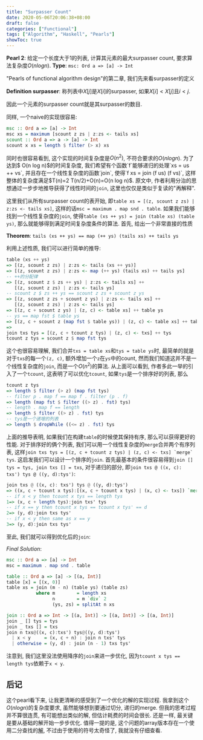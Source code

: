 ```yaml
---
title: "Surpasser Count"
date: 2020-05-06T20:06:38+08:00
draft: false
categories: ["Functional"]
tags: ["Algorithm", "Haskell", "Pearls"]
showToc: true
---
```


**Pearl 2**: 给定一个长度大于1的列表, 计算其元素的最大surpasser count, 要求算法复杂度$O(n log n)$.
**Type**: `msc: Ord a => [a] -> Int`

"Pearls of functional algorithm design"的第二章, 我们先来看surpasser的定义

**Definition surpasser**: 称列表中$X[j]$是$X[i]$的surpasser, 如果$X[i] < X[j]$且$i < j$.

因此一个元素的surpasser count就是其surpasser的数目.

同样, 一个naive的实现很容易:

```haskell
msc :: Ord a => [a] -> Int
msc xs = maximum [scount z zs | z:zs <- tails xs]
scount :: Ord a => a -> [a] -> Int
scount x xs = length $ filter (> x) xs
```

同时也很容易看到, 这个实现的时间复杂度是$O(n^2)$, 不符合要求的$O(n log n)$. 为了达到$ O(n log n)$的时间复杂度, 我们希望有个函数`f`能够递归的处理`xs = us ++ vs`, 并且存在一个线性复杂度的函数`join`, 使得`f xs = join (f us) (f vs)`, 这样整体的复杂度满足$T(n)=2 T(n/2)+O(n)=O(n log n)$. 原文中, 作者利用分治的思想通过一步步地推导获得了线性时间的`join`, 这里也仅仅是类似于复读的"再解释".

这里我们从所有surpasser count的表开始, 即`table xs = [(z, scount z zs) | z:zs <- tails xs]`, 这样的话`msc = maximum . map snd . table`. 如果我们能够找到一个线性复杂度的`join`, 使得`table (xs ++ ys) = join (table xs) (table ys)`, 那么就能够得到满足时间复杂度条件的算法. 首先, 给出一个非常直接的性质

**Theorem**: `tails (xs ++ ys) == map (++ ys) (tails xs) ++ tails ys`

利用上述性质, 我们可以进行简单的推导:

```haskell
table (xs ++ ys)
=> [(z, scount z zs) | z:zs <- tails (xs ++ ys)]
=> [(z, scount z zs) | z:zs <- map (++ ys) (tails xs) ++ tails ys]
-- ++的分配律
=> [(z, scount z $ zs ++ ys) | z:zs <- tails xs] ++ 
   [(z, scount z zs) | z:zs <- tails ys]
-- scount z $ zs ++ ys == scount z zs + scount z ys
=> [(z, scount z zs + scount z ys) | z:zs <- tails xs] ++ 
   [(z, scount z zs) | z:zs <- tails ys]
=> [(z, c + scount z ys) | (z, c) <- table xs] ++ table ys
-- ys == map fst $ table ys
=> [(z, c + scount z (map fst $ table ys)) | (z, c) <- table xs] ++ table ys
=>
join txs tys = [(z, c + tcount z tys) | (z, c) <- txs] ++ tys
tcount z tys = scount z $ map fst tys
```

这个也很容易理解, 我们合并`txs = table xs`和`tys = table ys`时, 最简单的就是对于`txs`的每一个`(z, c)`, 额外增加一个`z`在`ys`中的count, 然而我们知道这并不是一个线性复杂度的`join`, 而是一个$O(n^2)$的算法. 从上面可以看到, 作者多此一举的引入了一个`tcount`, 这表明了可以优化`tcount`, 如果`tys`是一个排序好的列表, 那么

```haskell
tcount z tys
=> length $ filter (> z) (map fst tys)
-- filter p . map f == map f . filter (p . f)
=> length (map fst $ filter ((> z) . fst) tys)
-- length . map f == length
=> length $ filter ((> z) . fst) tys
-- tys是一个递增的列表
=> length $ dropWhile ((<= z) . fst) tys
```

上面的推导表明, 如果我们在构建`table`的时候使其保持有序, 那么可以获得更好的性能. 对于排序好的俩个列表, 我们可以用一个线性复杂度的`merge`合并两个有序列表, 这样```join txs tys = [(z, c + tcount z tys) | (z, c) <- txs] `merge` tys```. 这启发我们可以设计一个排序的`join`. 首先最基本的条件很容易得到`join [] tys = tys, join txs [] = txs`, 对于递归的部分, 即`join txs @ ((x, c): txs') tys @ ((y, d):tys')`:

```haskell
join txs @ ((x, c): txs') tys @ ((y, d):tys')
=> ((x, c + tcount x tys):[(x, c + tcount x tys) | (x, c) <- txs]) `merge` tys
-- if x < y then tcount x tys == length tys
1=> (x, c + length tys):join txs' tys
-- if x == y then tcount x tys == tcount x tys' == d
2=> (y, d):join txs tys'
-- if x < y then same as x == y
3=> (y, d):join txs tys'
```

至此, 我们就可以得到优化后的`join`:

*Final Solution*:

```haskell
msc :: Ord a => [a] -> Int
msc = maximum . map snd . table

table :: Ord a => [a] -> [(a, Int)]
table [x] = [(x, 0)]
table xs = join (m - n) (table ys) (table zs)
           where m        = length xs
                 n        = m `div` 2
                 (ys, zs) = splitAt n xs

join :: Ord a => Int -> [(a, Int)] -> [(a, Int)] -> [(a, Int)]
join _ [] tys = tys
join _ txs [] = txs
join n txs@((x, c):txs') tys@((y, d):tys')
  | x < y     = (x, c + n) : join n txs' tys
  | otherwise = (y, d) : join (n - 1) txs tys'
```

注意到, 我们这里没法使用降序的`join`来进一步优化, 因为`tcount x tys == length tys`依赖于`x < y`.

## 后记

这个pearl看下来, 让我更清晰的感受到了一个优化的解的实现过程. 我拿到这个$O(n log n)$的复杂度要求, 虽然能够想到要通过切分, 递归的merge. 但我的思考过程并不算很连贯, 有可能想出类似的解, 但估计耗费的时间会很长. 还是一样, 最关键是要从基础的解开始一步步优化. 值得一提的是, 这个问题的array版本存在一个使用二分查找的[解](https://www.sciencedirect.com/science/article/pii/0167642388900536), 不过由于使用的符号太奇怪了, 我就没有仔细查看.